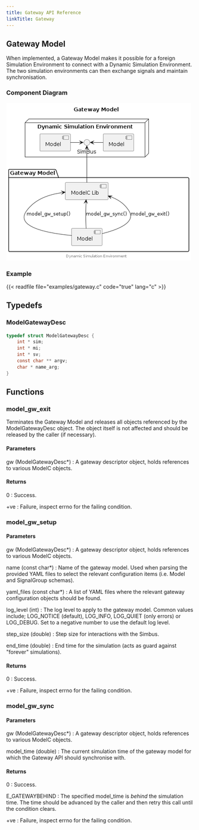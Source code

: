 ```yaml
---
title: Gateway API Reference
linkTitle: Gateway
---
```

## Gateway Model


When implemented, a Gateway Model makes it possible for a foreign Simulation
Environment to connect with a Dynamic Simulation Environment. The two
simulation environments can then exchange signals and maintain synchronisation.

### Component Diagram

<div hidden>

```
@startuml gateway-model

title Gateway Model

node "Dynamic Simulation Environment" {
	component "Model" as m1
	component "Model" as m2
	interface "SimBus" as SBif
	m1 -left-> SBif
	m2 -right-> SBif
}
package "Gateway Model" {
	component "ModelC Lib" as ModelC
	component "Model"
}

SBif <-down- ModelC
Model -up-> ModelC :model_gw_setup()
Model -up-> ModelC :model_gw_sync()
Model -up-> ModelC :model_gw_exit()

center footer Dynamic Simulation Environment

@enduml
```

</div>

![](gateway-model.png)


### Example


{{< readfile file="examples/gateway.c" code="true" lang="c" >}}




## Typedefs

### ModelGatewayDesc

```c
typedef struct ModelGatewayDesc {
    int * sim;
    int * mi;
    int * sv;
    const char ** argv;
    char * name_arg;
}
```

## Functions

### model_gw_exit

Terminates the Gateway Model and releases all objects referenced by the
ModelGatewayDesc object. The object itself is not affected and should be
released by the caller (if necessary).

#### Parameters

gw (ModelGatewayDesc*)
: A gateway descriptor object, holds references to various ModelC objects.

#### Returns

0
: Success.

+ve
: Failure, inspect errno for the failing condition.




### model_gw_setup

#### Parameters

gw (ModelGatewayDesc*)
: A gateway descriptor object, holds references to various ModelC objects.

name (const char*)
: Name of the gateway model. Used when parsing the provided YAML files to
  select the relevant configuration items (i.e. Model and SignalGroup schemas).

yaml_files (const char*)
: A list of YAML files where the relevant gateway configuration objects
  should be found.

log_level (int)
: The log level to apply to the gateway model. Common values include;
  LOG_NOTICE (default), LOG_INFO, LOG_QUIET (only errors) or LOG_DEBUG.
  Set to a negative number to use the default log level.

step_size (double)
: Step size for interactions with the Simbus.

end_time (double)
: End time for the simulation (acts as guard against "forever" simulations).

#### Returns

0
: Success.

+ve
: Failure, inspect errno for the failing condition.




### model_gw_sync

#### Parameters

gw (ModelGatewayDesc*)
: A gateway descriptor object, holds references to various ModelC objects.

model_time (double)
: The current simulation time of the gateway model for which the
  Gateway API should synchronise with.

#### Returns

0
: Success.

E_GATEWAYBEHIND
: The specified model_time is _behind_ the simulation time. The time should be
  advanced by the caller and then retry this call until the condition clears.

+ve
: Failure, inspect errno for the failing condition.




